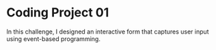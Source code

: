 # Coding Project 01

In this challenge, I designed an interactive form that captures user input using event-based programming.